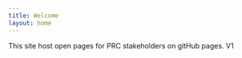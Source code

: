 ```yaml
---
title: Welcome
layout: home
---
```


This site host open pages for PRC stakeholders on gitHub pages. V1